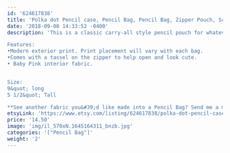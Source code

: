 ```yaml
---
id: '624617838'
title: 'Polka dot Pencil case, Pencil Bag, Pencil Bag, Zipper Pouch, School Supplies, Back to school, Makeup Brush Bag, Organizer Bag, coworker gift'
date: '2018-09-08 14:33:52 -0400'
description: 'This is a classic carry-all style pencil pouch for whatever you need to conveniently keep in once space. It is great for pencils, Markers, Art Supplies, Makeup, Headphones, Cords and More. Great size to organize your purse or carry for travel. 

Features:
•Modern exterior print. Print placement will vary with each bag. 
•Comes with a tassel on the zipper to help open and look cute.
• Baby Pink interior fabric.


Size: 
9&quot; long
5 1/2&quot; Tall

**See another fabric you&#39;d like made into a Pencil Bag? Send me a message! I love custom orders!!'
etsyLink: 'https://www.etsy.com/listing/624617838/polka-dot-pencil-case-pencil-bag-pencil?utm_source=synctostaticsite&utm_medium=api&utm_campaign=api'
price: '14.50'
image: 'img/il_570xN.1645164311_bnzb.jpg'
categories: '["Pencil Bag"]'
weight: '2'
---
```

